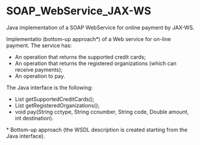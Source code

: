 # SOAP_WebService_JAX-WS
Java implementation of a SOAP WebService for online payment by JAX-WS.

Implementatio (bottom-up approach*) of a Web service for on-line payment. The service has:
- An operation that returns the supported credit cards;
- An operation that returns the registered organizations (which can receive payments);
- An operation to pay.
   
The Java interface is the following:
- List<String> getSupportedCreditCards();
- List<Organization> getRegisteredOrganizations();
- void pay(String cctype, String ccnumber, String code, Double amount, int destination).
  
\* Bottom-up approach (the WSDL description is created starting from the Java interface).
